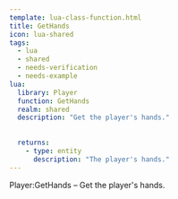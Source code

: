 ```yaml
---
template: lua-class-function.html
title: GetHands
icon: lua-shared
tags:
  - lua
  - shared
  - needs-verification
  - needs-example
lua:
  library: Player
  function: GetHands
  realm: shared
  description: "Get the player's hands."
  
  
  returns:
    - type: entity
      description: "The player's hands."
---
```


<div class="lua__search__keywords">
Player:GetHands &#x2013; Get the player's hands.
</div>
